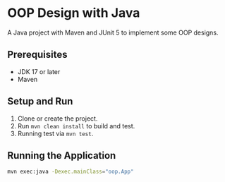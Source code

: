 # OOP Design with Java

A Java project with Maven and JUnit 5 to implement some OOP designs.

## Prerequisites
- JDK 17 or later
- Maven

## Setup and Run
1. Clone or create the project.
2. Run `mvn clean install` to build and test.
3. Running test via `mvn test`.

## Running the Application
```bash
mvn exec:java -Dexec.mainClass="oop.App"
